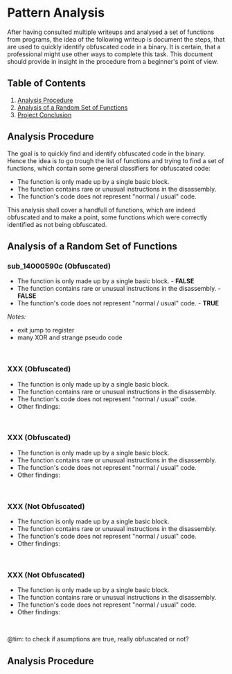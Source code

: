 # Pattern Analysis
After having consulted multiple writeups and analysed a set of functions from programs, the idea of the following writeup is document the steps, that are used to quickly identify obfuscated code in a binary. It is certain, that a professional might use other ways to complete this task. This document should provide in insight in the procedure from a beginner's point of view.

## Table of Contents
1. [Analysis Procedure](#analysisprocedure)
2. [Analysis of a Random Set of Functions](#randomanalysis)
3. [Project Conclusion](#typeofobfuscation)

## Analysis Procedure <a name="analysisprocedure"></a>
The goal is to quickly find and identify obfuscated code in the binary. Hence the idea is to go trough the list of functions and trying to find a set of functions, which contain some general classifiers for obfuscated code: 
- The function is only made up by a single basic block.
- The function contains rare or unusual instructions in the disassembly.
- The function's code does not represent "normal / usual" code.

This analysis shall cover a handfull of functions, which are indeed obfuscated and to make a point, some functions which were correctly identified as not being obfuscated.

## Analysis of a Random Set of Functions <a name="randomanalysis"></a>
### sub_14000590c (Obfuscated)
- The function is only made up by a single basic block. - **FALSE**
- The function contains rare or unusual instructions in the disassembly. - **FALSE**
- The function's code does not represent "normal / usual" code. - **TRUE**

_Notes:_
- exit jump to register
- many XOR and strange pseudo code
<br>

### XXX (Obfuscated)
- The function is only made up by a single basic block.
- The function contains rare or unusual instructions in the disassembly.
- The function's code does not represent "normal / usual" code.
- Other findings:
<br>

### XXX (Obfuscated)
- The function is only made up by a single basic block.
- The function contains rare or unusual instructions in the disassembly.
- The function's code does not represent "normal / usual" code.
- Other findings:
<br>

### XXX (Not Obfuscated)
- The function is only made up by a single basic block.
- The function contains rare or unusual instructions in the disassembly.
- The function's code does not represent "normal / usual" code.
- Other findings:
<br>

### XXX (Not Obfuscated)
- The function is only made up by a single basic block.
- The function contains rare or unusual instructions in the disassembly.
- The function's code does not represent "normal / usual" code.
- Other findings:
<br>

@tim: to check if asumptions are true, really obfuscated or not?




## Analysis Procedure <a name="analysisprocedure"></a>
